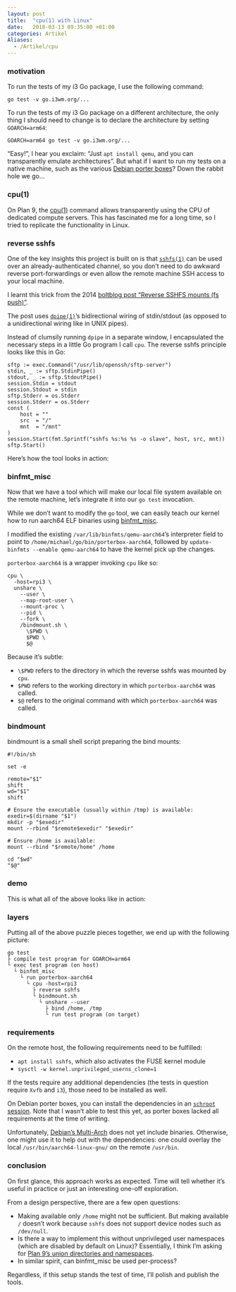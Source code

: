 ```yaml
---
layout: post
title:  "cpu(1) with Linux"
date:   2018-03-13 09:35:00 +01:00
categories: Artikel
Aliases:
  - /Artikel/cpu
---
```


### motivation

To run the tests of my i3 Go package, I use the following command:

```
go test -v go.i3wm.org/...
```

To run the tests of my i3 Go package on a different architecture, the only thing
I should need to change is to declare the architecture by setting
`GOARCH=arm64`:

```
GOARCH=arm64 go test -v go.i3wm.org/...
```

“Easy!”, I hear you exclaim: “Just `apt install qemu`, and you can transparently
emulate architectures”. But what if I want to run my tests on a native machine,
such as the various [Debian porter
boxes](https://db.debian.org/machines.cgi?sortby=purpose&sortorder=dsc)? Down
the rabbit hole we go…

### cpu(1)

On Plan 9, the [cpu(1)](http://man.cat-v.org/plan_9/1/cpu) command allows
transparently using the CPU of dedicated compute servers. This has fascinated me
for a long time, so I tried to replicate the functionality in Linux.

### reverse sshfs

One of the key insights this project is built on is that
[`sshfs(1)`](https://manpages.debian.org/stretch/sshfs/sshfs.1) can be used over
an already-authenticated channel, so you don’t need to do awkward reverse
port-forwardings or even allow the remote machine SSH access to your local
machine.

I learnt this trick from the 2014 [boltblog post “Reverse SSHFS mounts (fs
push)”](https://blog.dhampir.no/content/reverse-sshfs-mounts-fs-push).

The post uses [`dpipe(1)`](https://manpages.debian.org/stretch/vde2/dpipe.1)’s
bidirectional wiring of stdin/stdout (as opposed to a unidirectional wiring like
in UNIX pipes).

Instead of clumsily running `dpipe` in a separate window, I encapsulated the
necessary steps in a little Go program I call `cpu`. The reverse sshfs principle
looks like this in Go:

```
sftp := exec.Command("/usr/lib/openssh/sftp-server")
stdin, _ := sftp.StdinPipe()
stdout, _ := sftp.StdoutPipe()
session.Stdin = stdout
session.Stdout = stdin
sftp.Stderr = os.Stderr
session.Stderr = os.Stderr
const (
	host = ""
	src  = "/"
	mnt  = "/mnt"
)
session.Start(fmt.Sprintf("sshfs %s:%s %s -o slave", host, src, mnt))
sftp.Start()
```

Here’s how the tool looks in action:

<script src="https://asciinema.org/a/Q1BWLcdtIMOE5SCHOzu1eqcOE.js" id="asciicast-Q1BWLcdtIMOE5SCHOzu1eqcOE" async></script>

### binfmt_misc

Now that we have a tool which will make our local file system available on the
remote machine, let’s integrate it into our `go test` invocation.

While we don’t want to modify the `go` tool, we can easily teach our kernel how
to run aarch64 ELF binaries using
[binfmt_misc](https://www.kernel.org/doc/html/v4.14/admin-guide/binfmt-misc.html).

I modified the existing `/var/lib/binfmts/qemu-aarch64`’s interpreter field to
point to `/home/michael/go/bin/porterbox-aarch64`, followed by `update-binfmts
--enable qemu-aarch64` to have the kernel pick up the changes.

`porterbox-aarch64` is a wrapper invoking `cpu` like so:

```
cpu \
  -host=rpi3 \
  unshare \
    --user \
    --map-root-user \
    --mount-proc \
    --pid \
    --fork \
    /bindmount.sh \
      \$PWD \
      $PWD \
      $@
```

Because it’s subtle:
* `\$PWD` refers to the directory in which the reverse sshfs was mounted by `cpu`.
* `$PWD` refers to the working directory in which `porterbox-aarch64` was called.
* `$@` refers to the original command with which `porterbox-aarch64` was called.

### bindmount

bindmount is a small shell script preparing the bind mounts:

```
#!/bin/sh

set -e

remote="$1"
shift
wd="$1"
shift

# Ensure the executable (usually within /tmp) is available:
exedir=$(dirname "$1")
mkdir -p "$exedir"
mount --rbind "$remote$exedir" "$exedir"

# Ensure /home is available:
mount --rbind "$remote/home" /home

cd "$wd"
"$@"
```

### demo

This is what all of the above looks like in action:

<script src="https://asciinema.org/a/Mjb66iHIbBfGuK5lEMnLt0UzS.js" id="asciicast-Mjb66iHIbBfGuK5lEMnLt0UzS" async></script>

### layers

Putting all of the above puzzle pieces together, we end up with the following
picture:

```
go test
├ compile test program for GOARCH=arm64
└ exec test program (on host)
  └ binfmt_misc
    └ run porterbox-aarch64
      └ cpu -host=rpi3
        ├ reverse sshfs
        └ bindmount.sh
          └ unshare --user
            ├ bind /home, /tmp
            └ run test program (on target)
```

### requirements

On the remote host, the following requirements need to be fulfilled:

* `apt install sshfs`, which also activates the FUSE kernel module
* `sysctl -w kernel.unprivileged_userns_clone=1`

If the tests require any additional dependencies (the tests in question require
`Xvfb` and `i3`), those need to be installed as well.

On Debian porter boxes, you can install the dependencies in an [`schroot`
session](https://dsa.debian.org/doc/schroot/). Note that I wasn’t able to test
this yet, as porter boxes lacked all requirements at the time of writing.

Unfortunately, [Debian’s Multi-Arch](https://wiki.debian.org/Multiarch) does not
yet include binaries. Otherwise, one might use it to help out with the
dependencies: one could overlay the local `/usr/bin/aarch64-linux-gnu/` on the
remote `/usr/bin`.

### conclusion

On first glance, this approach works as expected. Time will tell whether it’s
useful in practice or just an interesting one-off exploration.

From a design perspective, there are a few open questions:

* Making available only `/home` might not be sufficient. But making available
  `/` doesn’t work because `sshfs` does not support device nodes such as
  `/dev/null`.
* Is there a way to implement this without unprivileged user namespaces (which
  are disabled by default on Linux)? Essentially, I think I’m asking for [Plan
  9’s union directories and
  namespaces](https://en.wikipedia.org/wiki/Plan_9_from_Bell_Labs#Union_directories_and_namespaces).
* In similar spirit, can binfmt_misc be used per-process?

Regardless, if this setup stands the test of time, I’ll polish and publish the
tools.
